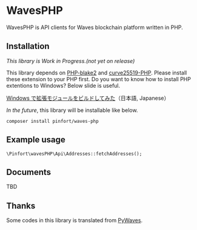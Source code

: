 # WavesPHP
WavesPHP is API clients for Waves blockchain platform written in PHP.

## Installation
*This library is Work in Progress.(not yet on release)*

This library depends on [PHP-blake2](https://github.com/strawbrary/php-blake2) and [curve25519-PHP](https://github.com/mgp25/curve25519-php).
Please install these extension to your PHP first. Do you want to know how to install PHP extentions to Windows? Below slide is useful.

[Windows で拡張モジュールをビルドしてみた](https://www.slideshare.net/y-uti/windows-60158242)（日本語, Japanese）

*In the future*, this library will be installable like below.

    composer install pinfort/waves-php

## Example usage

    \Pinfort\wavesPHP\Api\Addresses::fetchAddresses();

## Documents

TBD

## Thanks
Some codes in this library is translated from [PyWaves](https://github.com/PyWaves/PyWaves).
